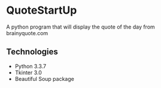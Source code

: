# QuoteStartUp
A python program that will display the quote of the day from brainyquote.com

## Technologies
- Python 3.3.7
- Tkinter 3.0
- Beautiful Soup package


